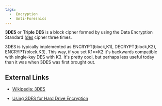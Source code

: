 ```yaml
---
tags:
  -  Encryption
  -  Anti-Foresnics
---
```

**3DES** or **Triple DES** is a block cipher formed by using the Data
Encryption Standard ([des](des.md) cipher three times.

3DES is typically implemented as ENCRYPT(block,K1), DECRYPT(block,K2),
ENCRYPT(block,K3). This way, if you set K1==K2 it's backwards compatible
with single-key DES with K3. It's pretty cool, but perhaps less useful
today than it was when 3DES was first brought out.

## External Links

- [Wikipedia: 3DES](http://en.wikipedia.org/wiki/Triple_DES)

<!-- -->

- [Using 3DES for Hard Drive Encryption](http://secude.com/htm/805/en/White_Paper_Section%3A_Full_Disk_Encryption.htm)

